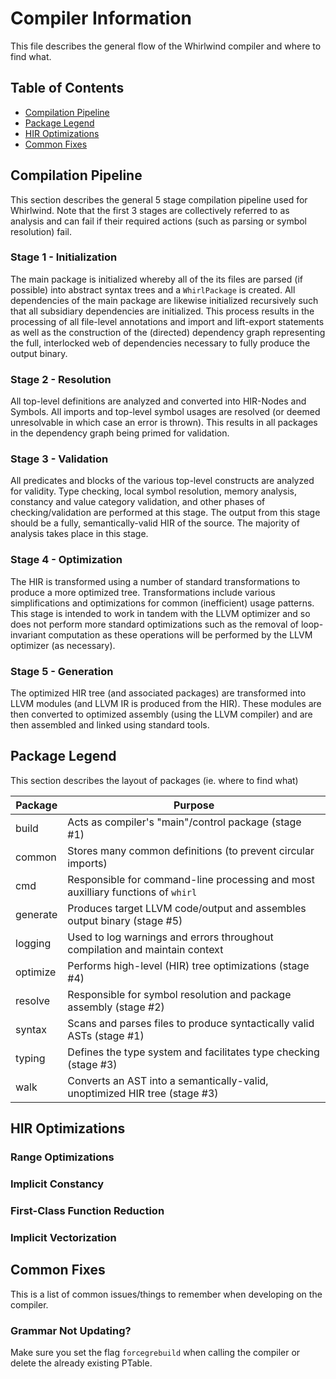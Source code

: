 # Compiler Information

This file describes the general flow of the Whirlwind compiler and where to find
what.

## Table of Contents

- [Compilation Pipeline](#pipeline)
- [Package Legend](#legend)
- [HIR Optimizations](#hir-optim)
- [Common Fixes](#fixes)

## <a name="pipeline"/> Compilation Pipeline 

This section describes the general 5 stage compilation pipeline used for
Whirlwind.  Note that the first 3 stages are collectively referred to as
analysis and can fail if their required actions (such as parsing or symbol
resolution) fail. 

### Stage 1 - Initialization

The main package is initialized whereby all of the its files are parsed (if
possible) into abstract syntax trees and a `WhirlPackage` is created.  All
dependencies of the main package are likewise initialized recursively such that
all subsidiary dependencies are initialized. This process results in the
processing of all file-level annotations and import and lift-export statements
as well as the construction of the (directed) dependency graph representing the
full, interlocked web of dependencies necessary to fully produce the output
binary.

### Stage 2 - Resolution

All top-level definitions are analyzed and converted into HIR-Nodes and Symbols.
All imports and top-level symbol usages are resolved (or deemed unresolvable in
which case an error is thrown).  This results in all packages in the dependency
graph being primed for validation.

### Stage 3 - Validation

All predicates and blocks of the various top-level constructs are analyzed for
validity.  Type checking, local symbol resolution, memory analysis, constancy
and value category validation, and other phases of checking/validation are
performed at this stage.  The output from this stage should be a fully,
semantically-valid HIR of the source.  The majority of analysis takes place in
this stage.

### Stage 4 - Optimization

The HIR is transformed using a number of standard transformations to produce a
more optimized tree.  Transformations include various simplifications and
optimizations for common (inefficient) usage patterns.  This stage is intended
to work in tandem with the LLVM optimizer and so does not perform more standard
optimizations such as the removal of loop-invariant computation as these
operations will be performed by the LLVM optimizer (as necessary).

### Stage 5 - Generation

The optimized HIR tree (and associated packages) are transformed into LLVM
modules (and LLVM IR is produced from the HIR).  These modules are then
converted to optimized assembly (using the LLVM compiler) and are then assembled
and linked using standard tools.

## <a name="legend"/> Package Legend

This section describes the layout of packages (ie. where to find what)

| Package | Purpose |
| ------- | ------- |
| build | Acts as compiler's "main"/control package (stage #1) |
| common | Stores many common definitions (to prevent circular imports) |
| cmd | Responsible for command-line processing and most auxilliary functions of `whirl` |
| generate | Produces target LLVM code/output and assembles output binary (stage #5) |
| logging | Used to log warnings and errors throughout compilation and maintain context |
| optimize | Performs high-level (HIR) tree optimizations (stage #4) |
| resolve | Responsible for symbol resolution and package assembly (stage #2) |
| syntax | Scans and parses files to produce syntactically valid ASTs (stage #1) |
| typing | Defines the type system and facilitates type checking (stage #3) |
| walk | Converts an AST into a semantically-valid, unoptimized HIR tree  (stage #3) |

## <a name="hir-optim"> HIR Optimizations

### Range Optimizations

### Implicit Constancy

### First-Class Function Reduction

### Implicit Vectorization

## <a name="fixes"/> Common Fixes

This is a list of common issues/things to remember when developing on the compiler.

### Grammar Not Updating? 

Make sure you set the flag `forcegrebuild` when calling the compiler or delete the already existing PTable.
